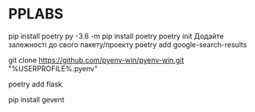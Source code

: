 # PPLABS
pip install poetry
py -3.6 -m pip install poetry
poetry init
Додайте залежності до свого пакету/проекту
poetry add google-search-results

git clone https://github.com/pyenv-win/pyenv-win.git "%USERPROFILE%\.pyenv"

poetry add flask

pip install gevent
